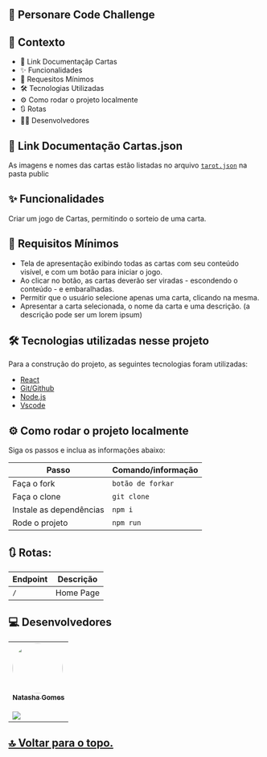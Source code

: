## 🚀 Personare Code Challenge

## 🧠 Contexto

- 🔗 Link Documentaçãp Cartas
- ✨ Funcionalidades
- 🎯 Requesitos Mínimos
- 🛠️ Tecnologias Utilizadas
- ⚙️ Como rodar o projeto localmente
- 🔃 Rotas
- 👨‍💻 Desenvolvedores

## 🔗 Link Documentação Cartas.json

 As imagens e nomes das cartas estão listadas no arquivo [`tarot.json`](tarot.json) na pasta public

## ✨ Funcionalidades

Criar um jogo de Cartas, permitindo o sorteio de uma carta.


## 🎯 Requisitos Mínimos

- Tela de apresentação exibindo todas as cartas com seu conteúdo visível, e com um botão para iniciar o jogo.
- Ao clicar no botão, as cartas deverão ser viradas - escondendo o conteúdo - e embaralhadas.
- Permitir que o usuário selecione apenas uma carta, clicando na mesma.
- Apresentar a carta selecionada, o nome da carta e uma descrição. (a descrição pode ser um lorem ipsum)

## 🛠️ Tecnologias utilizadas nesse projeto

Para a construção do projeto, as seguintes tecnologias foram utilizadas:

- [React](https://react.dev/)
- [Git/Github](https://github.com/)
- [Node.js](https://nodejs.org/en/)
- [Vscode](https://code.visualstudio.com/)

## ⚙️ Como rodar o projeto localmente

Siga os passos e inclua as informações abaixo:

| Passo                   | Comando/informação |
| ----------------------- | ------------------ |
| Faça o fork             | `botão de forkar`  |
| Faça o clone            | `git clone`        |
| Instale as dependências | `npm i`            |
| Rode o projeto          | `npm run`          |

## 🔃 Rotas:

| Endpoint          | Descrição                   |
| ----------------- | --------------------------- |
| `/`               | Home Page                   |

## ‍💻 Desenvolvedores

<table>
  <tr>  
    <td text-align="center"><a href="https://github.com/natashagomesr"><img style="border-radius: 50%;" src="https://avatars.githubusercontent.com/u/98358842?v=4" width="100px;" alt=""/>
    <br /><sub><b>Natasha Gomes</b>
    <br></sub></a><br /> <a href="https://www.linkedin.com/in/natasha-gomes-r/"> <img src="https://img.shields.io/badge/LinkedIn-0077B5?style=for-the-badge&logo=linkedin&logoColor=white" /></a></td>    
  </tr>
  
</table>

<h2>
  <a href='#top'>🔝 Voltar para o topo.</a>
</h2>

<br>
